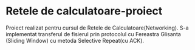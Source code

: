 # Retele de calculatoare-proiect
Proiect realizat pentru cursul de Retele de Calculatoare(Networking).
S-a implementat transferul de fisierul prin protocolul cu Fereastra Glisanta (Sliding Window) cu metoda Selective Repeat(cu ACK).
